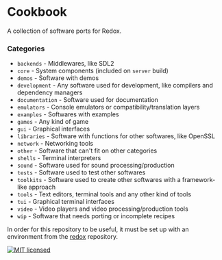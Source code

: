 # Cookbook

A collection of software ports for Redox.

### Categories

- `backends` - Middlewares, like SDL2
- `core` - System components (included on `server` build)
- `demos` - Software with demos
- `development` - Any software used for development, like compilers and dependency managers
- `documentation` - Software used for documentation
- `emulators` - Console emulators or compatibility/translation layers
- `examples` - Softwares with examples
- `games` - Any kind of game
- `gui` - Graphical interfaces
- `libraries` - Software with functions for other softwares, like OpenSSL
- `network` - Networking tools
- `other` - Software that can't fit on other categories
- `shells` - Terminal interpreters
- `sound` - Software used for sound processing/production
- `tests` - Software used to test other softwares
- `toolkits` - Software used to create other softwares with a framework-like approach
- `tools` - Text editors, terminal tools and any other kind of tools
- `tui` - Graphical terminal interfaces
- `video` - Video players and video processing/production tools
- `wip` - Software that needs porting or incomplete recipes

In order for this repository to be useful, it must be set up with an environment
from the [redox](https://gitlab.redox-os.org/redox-os/redox) repository.

[![MIT licensed](https://img.shields.io/badge/license-MIT-blue.svg)](./LICENSE)
